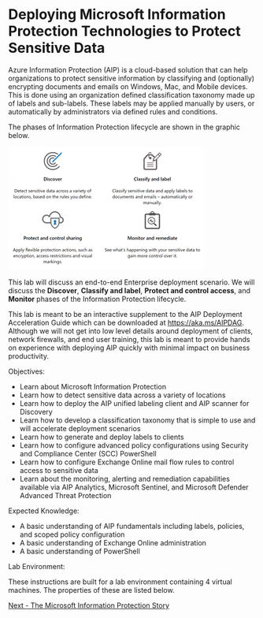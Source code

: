 # Deploying Microsoft Information Protection Technologies to Protect Sensitive Data

Azure Information Protection (AIP) is a cloud-based solution that can help organizations to protect sensitive information by classifying and (optionally) encrypting documents and emails on Windows, Mac, and Mobile devices. This is done using an organization defined classification taxonomy made up of labels and sub-labels. These labels may be applied manually by users, or automatically by administrators via defined rules and conditions.

The phases of Information Protection lifecycle are shown in the graphic below.  

![Phases.png](./media/Phases.png) 

This lab will discuss an end-to-end Enterprise deployment scenario. We will discuss the **Discover**, **Classify and label**, **Protect and control access**, and **Monitor** phases of the Information Protection lifecycle. 

This lab is meant to be an interactive supplement to the AIP Deployment Acceleration Guide which can be downloaded at <copy>https://aka.ms/AIPDAG</copy>.  Although we will not get into low level details around deployment of clients, network firewalls, and end user training, this lab is meant to provide hands on experience with deploying AIP quickly with minimal impact on business productivity.

Objectives:

 - Learn about Microsoft Information Protection
 - Learn how to detect sensitive data across a variety of locations
 - Learn how to deploy the AIP unified labeling client and AIP scanner for Discovery
 - Learn how to develop a classification taxonomy that is simple to use and will accelerate deployment scenarios
 - Learn how to generate and deploy labels to clients 
 - Learn how to configure advanced policy configurations using Security and Compliance Center (SCC) PowerShell
 - Learn how to configure Exchange Online mail flow rules to control access to sensitive data
 - Learn about the monitoring, alerting and remediation capabilities available via AIP Analytics, Microsoft Sentinel, and Microsoft Defender Advanced Threat Protection

Expected Knowledge:

 - A basic understanding of AIP fundamentals including labels, policies, and scoped policy configuration
 - A basic understanding of Exchange Online administration
 - A basic understanding of PowerShell

Lab Environment:

These instructions are built for a lab environment containing 4 virtual machines.  The properties of these are listed below.





[Next - The Microsoft Information Protection Story](0.MIP.md)